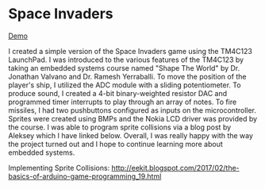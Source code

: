 # Space Invaders

[Demo](https://www.youtube.com/watch?v=-VR32iG25Ds)

I created a simple version of the Space Invaders game using the TM4C123 LaunchPad. I was introduced to the various features of the TM4C123 by taking an embedded systems course named "Shape The World" by Dr. Jonathan Valvano and Dr. Ramesh Yerraballi. To move the position of the player's ship, I utilized the ADC module with a sliding potentiometer. To produce sound, I created a 4-bit binary-weighted resistor DAC and programmed timer interrupts to play through an array of notes. To fire missiles, I had two pushbuttons configured as inputs on the microcontroller. Sprites were created using BMPs and the Nokia LCD driver was provided by the course. I was able to program sprite collisions via a blog post by Aleksey which I have linked below. Overall, I was really happy with the way the project turned out and I hope to continue learning more about embedded systems.

Implementing Sprite Collisions:
http://eekit.blogspot.com/2017/02/the-basics-of-arduino-game-programming_19.html

